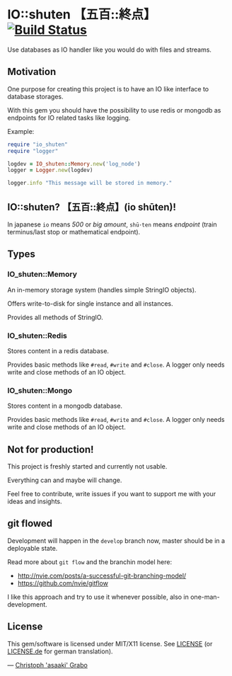 # IO::shuten 【五百::終点】 [![Build Status](https://secure.travis-ci.org/asaaki/io_shuten.png)](http://travis-ci.org/asaaki/io_shuten)

Use databases as IO handler like you would do with files and streams.


## Motivation

One purpose for creating this project is to have an IO like interface to database storages.

With this gem you should have the possibility to use redis or mongodb as endpoints for IO related tasks like logging.

Example:

```ruby
require "io_shuten"
require "logger"

logdev = IO_shuten::Memory.new('log_node')
logger = Logger.new(logdev)

logger.info "This message will be stored in memory."
```


## IO::shuten? 【五百::終点】(io shūten)!

In japanese `io` means *500* or *big amount*, `shū･ten` means *endpoint* (train terminus/last stop or mathematical endpoint).


## Types


### IO_shuten::Memory

An in-memory storage system (handles simple StringIO objects).

Offers write-to-disk for single instance and all instances.

Provides all methods of StringIO.

### IO_shuten::Redis

Stores content in a redis database.

Provides basic methods like `#read`, `#write` and `#close`.
A logger only needs write and close methods of an IO object.

### IO_shuten::Mongo

Stores content in a mongodb database.

Provides basic methods like `#read`, `#write` and `#close`.
A logger only needs write and close methods of an IO object.


## Not for production!

This project is freshly started and currently not usable.

Everything can and maybe will change.

Feel free to contribute, write issues if you want to support me with your ideas and insights.


## git flowed

Development will happen in the `develop` branch now, master should be in a deployable state.

Read more about `git flow` and the branchin model here:

* http://nvie.com/posts/a-successful-git-branching-model/
* https://github.com/nvie/gitflow

I like this approach and try to use it whenever possible, also in one-man-development.


## License

This gem/software is licensed under MIT/X11 license. See [LICENSE](https://raw.github.com/asaaki/io_shuten/develop/LICENSE) (or [LICENSE.de](https://raw.github.com/asaaki/io_shuten/develop/LICENSE.de) for german translation).

— [Christoph 'asaaki' Grabo](https://github.com/asaaki)
